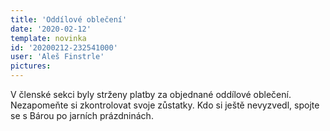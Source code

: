 ```yaml
---
title: 'Oddílové oblečení'
date: '2020-02-12'
template: novinka
id: '20200212-232541000'
user: 'Aleš Finstrle'
pictures:
---
```

V členské sekci byly strženy platby za objednané oddílové oblečení. Nezapomeňte si zkontrolovat svoje zůstatky.
Kdo si ještě nevyzvedl, spojte se s Bárou po jarních prázdninách.

